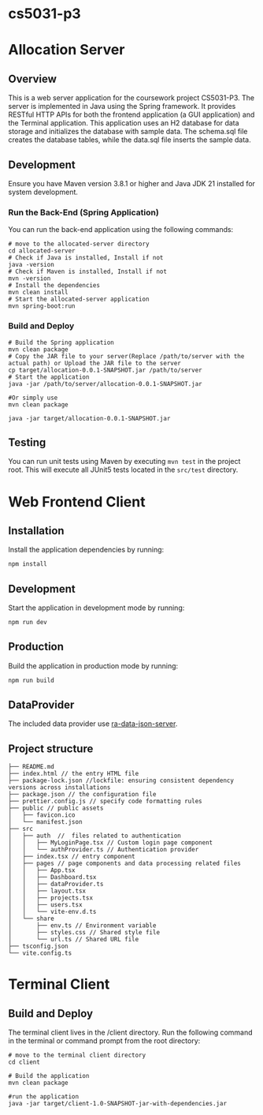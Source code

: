 # cs5031-p3

# Allocation Server

## Overview

This is a web server application for the coursework project CS5031-P3. The server is implemented in Java using the
Spring framework. It provides RESTful HTTP APIs for both the frontend application (a GUI application) and the Terminal
application. This application uses an H2 database for data storage and initializes the database with sample data. The
schema.sql file creates the database tables, while the data.sql file inserts the sample data.

## Development

Ensure you have Maven version 3.8.1 or higher and Java JDK 21 installed for system development.

### Run the Back-End (Spring Application)

You can run the back-end application using the following commands:

```shell
# move to the allocated-server directory
cd allocated-server
# Check if Java is installed, Install if not
java -version
# Check if Maven is installed, Install if not
mvn -version
# Install the dependencies
mvn clean install
# Start the allocated-server application
mvn spring-boot:run
```

### Build and Deploy

```shell
# Build the Spring application
mvn clean package
# Copy the JAR file to your server(Replace /path/to/server with the actual path) or Upload the JAR file to the server 
cp target/allocation-0.0.1-SNAPSHOT.jar /path/to/server
# Start the application
java -jar /path/to/server/allocation-0.0.1-SNAPSHOT.jar

#Or simply use
mvn clean package

java -jar target/allocation-0.0.1-SNAPSHOT.jar
```

## Testing

You can run unit tests using Maven by executing `mvn test` in the project root. This will execute all JUnit5 tests
located in the `src/test` directory.

# Web Frontend Client

## Installation

Install the application dependencies by running:

```sh
npm install
```

## Development

Start the application in development mode by running:

```sh
npm run dev
```

## Production

Build the application in production mode by running:

```sh
npm run build
```

## DataProvider

The included data provider
use [ra-data-json-server](https://github.com/marmelab/react-admin/tree/master/packages/ra-data-json-server).

## Project structure

```
├── README.md
├── index.html // the entry HTML file
├── package-lock.json //lockfile: ensuring consistent dependency versions across installations
├── package.json // the configuration file 
├── prettier.config.js // specify code formatting rules
├── public // public assets
│   ├── favicon.ico
│   └── manifest.json
├── src
│   ├── auth  //  files related to authentication
│   │   ├── MyLoginPage.tsx // Custom login page component
│   │   └── authProvider.ts // Authentication provider 
│   ├── index.tsx // entry component
│   ├── pages // page components and data processing related files
│   │   ├── App.tsx
│   │   ├── Dashboard.tsx
│   │   ├── dataProvider.ts
│   │   ├── layout.tsx
│   │   ├── projects.tsx
│   │   ├── users.tsx
│   │   └── vite-env.d.ts
│   └── share
│       ├── env.ts // Environment variable 
│       ├── styles.css // Shared style file
│       └── url.ts // Shared URL file
├── tsconfig.json
└── vite.config.ts
```

# Terminal Client

## Build and Deploy

The terminal client lives in the /client directory. Run the following command in the terminal
or command prompt from the root directory:

```shell
# move to the terminal client directory
cd client

# Build the application
mvn clean package

#run the application
java -jar target/client-1.0-SNAPSHOT-jar-with-dependencies.jar
```
